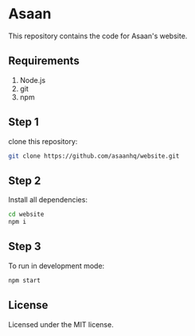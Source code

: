 # Asaan
This repository contains the code for Asaan's website.

## Requirements

1. Node.js
2. git
3. npm

## Step 1
clone this repository:

```bash
git clone https://github.com/asaanhq/website.git
```

## Step 2
Install all dependencies:

```bash
cd website
npm i
```

## Step 3
To run in development mode:

```bash
npm start
```

## License
Licensed under the MIT license.
